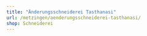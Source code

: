 ```yaml
---
title: "Änderungsschneiderei Tasthanasi"
url: /metzingen/aenderungsschneiderei-tasthanasi/
shop: Schneiderei
---
```

